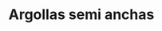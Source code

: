 ---
title: Argollas semi anchas
date: 
draft: false

# descripcion
description : Aro de plata pasante

materials: Plata 925

color: Plateado

dimensions: 1,5cm diam x 0,5cm ancho

code: 01-20-0453

type: "Aros"

categories: []

# Images
# first image will be shown in the product page
images:
  # - image: "images/path_to_image"
  # La ubicacion de las imagenes es imagenes/Aros/Aros.Solo Plata/01-20-0453-argollas-semi-anchas
  - image: "./images/aros/solo_plata/01-20-0453-argollas-semi-anchas_a.JPG"
  - image: "./images/aros/solo_plata/01-20-0453-argollas-semi-anchas_b.JPG"
---